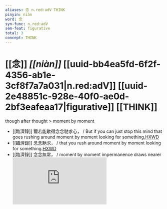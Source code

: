 ```yaml
---
aliases: 念 n.red:adV THINK
pinyin: niàn
word: 念
syn-func: n.red:adV
sem-feat: figurative
total: 3
concept: THINK 
---
```

# [[念]] *[[niàn]]*  [[uuid-bb4ea5fd-6f2f-4356-ab1e-3cf8f7a7a031|n.red:adV]] [[uuid-2e48851c-928e-40f0-ae0d-2bf3eafeaa17|figurative]] [[THINK]]
though after thought > moment by moment
 - [[臨濟錄]] 爾若能歇得念念馳求心， / But if you can just stop this mind that goes rushing around moment by moment looking for something,[HXWD](https://hxwd.org/textview.html?location=KR6q0053_T_001-0497b.21)
 - [[臨濟錄]] 念念馳求， / that you rush around moment by moment looking for something.[HXWD](https://hxwd.org/textview.html?location=KR6q0053_T_001-0498b.42)
 - [[臨濟錄]] 念念無常， / moment by moment impermanence draws nearer![HXWD](https://hxwd.org/textview.html?location=KR6q0053_T_001-0498c.39)